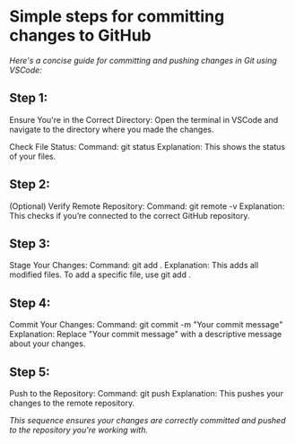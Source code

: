 # Simple steps for committing changes to GitHub

_Here's a concise guide for committing and pushing changes in Git using VSCode:_

## Step 1:
Ensure You're in the Correct Directory: Open the terminal in VSCode and navigate to the directory where you made the changes.

Check File Status:
Command: git status
Explanation: This shows the status of your files.

## Step 2:
(Optional) Verify Remote Repository:
Command: git remote -v
Explanation: This checks if you’re connected to the correct GitHub repository.

## Step 3:
Stage Your Changes:
Command: git add .
Explanation: This adds all modified files. To add a specific file, use git add <filename>.

## Step 4:
Commit Your Changes:
Command: git commit -m "Your commit message"
Explanation: Replace "Your commit message" with a descriptive message about your changes.

## Step 5:
Push to the Repository:
Command: git push
Explanation: This pushes your changes to the remote repository.

_This sequence ensures your changes are correctly committed and pushed to the repository you're working with._